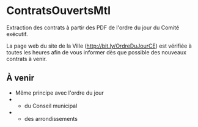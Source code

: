 # ContratsOuvertsMtl
Extraction des contrats à partir des PDF de l'ordre du jour du Comité exécutif.

La page web du site de la Ville (http://bit.ly/OrdreDuJourCE) est vérifiée à toutes les heures afin de vous informer dès que possible des nouveaux contrats à venir.

## À venir

* Même principe avec l'ordre du jour
* * du Conseil municipal
* * des arrondissements

